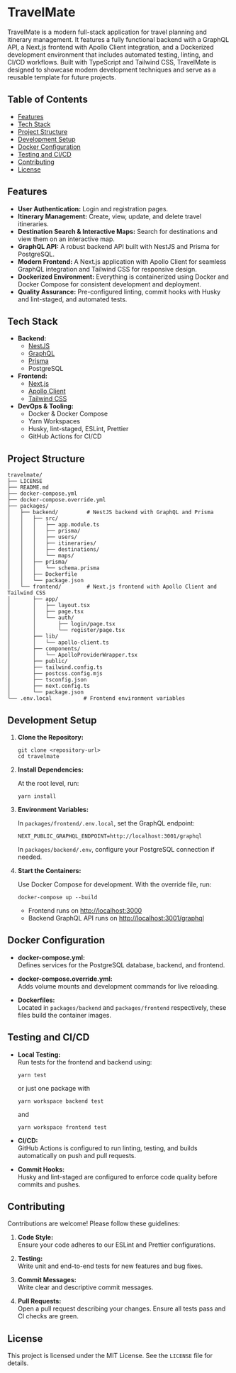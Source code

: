 # TravelMate

TravelMate is a modern full-stack application for travel planning and itinerary management. It features a fully functional backend with a GraphQL API, a Next.js frontend with Apollo Client integration, and a Dockerized development environment that includes automated testing, linting, and CI/CD workflows. Built with TypeScript and Tailwind CSS, TravelMate is designed to showcase modern development techniques and serve as a reusable template for future projects.

## Table of Contents

- [Features](#features)
- [Tech Stack](#tech-stack)
- [Project Structure](#project-structure)
- [Development Setup](#development-setup)
- [Docker Configuration](#docker-configuration)
- [Testing and CI/CD](#testing-and-cicd)
- [Contributing](#contributing)
- [License](#license)

## Features

- **User Authentication:** Login and registration pages.
- **Itinerary Management:** Create, view, update, and delete travel itineraries.
- **Destination Search & Interactive Maps:** Search for destinations and view them on an interactive map.
- **GraphQL API:** A robust backend API built with NestJS and Prisma for PostgreSQL.
- **Modern Frontend:** A Next.js application with Apollo Client for seamless GraphQL integration and Tailwind CSS for responsive design.
- **Dockerized Environment:** Everything is containerized using Docker and Docker Compose for consistent development and deployment.
- **Quality Assurance:** Pre-configured linting, commit hooks with Husky and lint-staged, and automated tests.

## Tech Stack

- **Backend:**
  - [NestJS](https://nestjs.com/)
  - [GraphQL](https://graphql.org/)
  - [Prisma](https://www.prisma.io/)
  - PostgreSQL
- **Frontend:**
  - [Next.js](https://nextjs.org/)
  - [Apollo Client](https://www.apollographql.com/docs/react/)
  - [Tailwind CSS](https://tailwindcss.com/)
- **DevOps & Tooling:**
  - Docker & Docker Compose
  - Yarn Workspaces
  - Husky, lint-staged, ESLint, Prettier
  - GitHub Actions for CI/CD

## Project Structure

```
travelmate/
├── LICENSE
├── README.md
├── docker-compose.yml
├── docker-compose.override.yml
├── packages/
│   ├── backend/         # NestJS backend with GraphQL and Prisma
│   │   ├── src/
│   │   │   ├── app.module.ts
│   │   │   ├── prisma/
│   │   │   ├── users/
│   │   │   ├── itineraries/
│   │   │   ├── destinations/
│   │   │   └── maps/
│   │   ├── prisma/
│   │   │   └── schema.prisma
│   │   ├── Dockerfile
│   │   └── package.json
│   └── frontend/        # Next.js frontend with Apollo Client and Tailwind CSS
│       ├── app/
│       │   ├── layout.tsx
│       │   ├── page.tsx
│       │   └── auth/
│       │       ├── login/page.tsx
│       │       └── register/page.tsx
│       ├── lib/
│       │   └── apollo-client.ts
│       ├── components/
│       │   └── ApolloProviderWrapper.tsx
│       ├── public/
│       ├── tailwind.config.ts
│       ├── postcss.config.mjs
│       ├── tsconfig.json
│       ├── next.config.ts
│       └── package.json
└── .env.local          # Frontend environment variables
```

## Development Setup

1. **Clone the Repository:**

   ```
   git clone <repository-url>
   cd travelmate
   ```

2. **Install Dependencies:**

   At the root level, run:

   ```
   yarn install
   ```

3. **Environment Variables:**

   In ```packages/frontend/.env.local```, set the GraphQL endpoint:

   ```
   NEXT_PUBLIC_GRAPHQL_ENDPOINT=http://localhost:3001/graphql
   ```

   In ```packages/backend/.env```, configure your PostgreSQL connection if needed.

4. **Start the Containers:**

   Use Docker Compose for development. With the override file, run:

   ```
   docker-compose up --build
   ```

   - Frontend runs on [http://localhost:3000](http://localhost:3000)
   - Backend GraphQL API runs on [http://localhost:3001/graphql](http://localhost:3001/graphql)

## Docker Configuration

- **docker-compose.yml:**  
  Defines services for the PostgreSQL database, backend, and frontend.

- **docker-compose.override.yml:**  
  Adds volume mounts and development commands for live reloading.

- **Dockerfiles:**  
  Located in ```packages/backend``` and ```packages/frontend``` respectively, these files build the container images.

## Testing and CI/CD

- **Local Testing:**  
  Run tests for the frontend and backend using:

   ```
   yarn test
   ```

  or just one package with
  
  ```
  yarn workspace backend test
  ```

  and

  ```
  yarn workspace frontend test
  ```

- **CI/CD:**  
  GitHub Actions is configured to run linting, testing, and builds automatically on push and pull requests.

- **Commit Hooks:**  
  Husky and lint-staged are configured to enforce code quality before commits and pushes.

## Contributing

Contributions are welcome! Please follow these guidelines:

1. **Code Style:**  
   Ensure your code adheres to our ESLint and Prettier configurations.

2. **Testing:**  
   Write unit and end-to-end tests for new features and bug fixes.

3. **Commit Messages:**  
   Write clear and descriptive commit messages.

4. **Pull Requests:**  
   Open a pull request describing your changes. Ensure all tests pass and CI checks are green.

## License

This project is licensed under the MIT License. See the ```LICENSE``` file for details.
